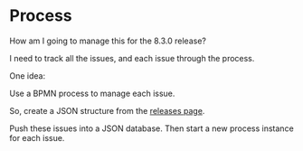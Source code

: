 # Process

How am I going to manage this for the 8.3.0 release?

I need to track all the issues, and each issue through the process.

One idea:

Use a BPMN process to manage each issue. 

So, create a JSON structure from the [releases page](https://github.com/camunda/camunda-platform/releases).

Push these issues into a JSON database. Then start a new process instance for each issue. 